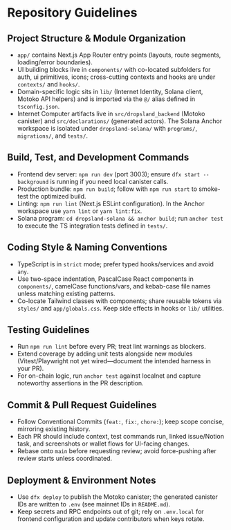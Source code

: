 # Repository Guidelines

## Project Structure & Module Organization
- `app/` contains Next.js App Router entry points (layouts, route segments, loading/error boundaries).
- UI building blocks live in `components/` with co-located subfolders for auth, ui primitives, icons; cross-cutting contexts and hooks are under `contexts/` and `hooks/`.
- Domain-specific logic sits in `lib/` (Internet Identity, Solana client, Motoko API helpers) and is imported via the `@/` alias defined in `tsconfig.json`.
- Internet Computer artifacts live in `src/dropsland_backend` (Motoko canister) and `src/declarations/` (generated actors). The Solana Anchor workspace is isolated under `dropsland-solana/` with `programs/`, `migrations/`, and `tests/`.

## Build, Test, and Development Commands
- Frontend dev server: `npm run dev` (port 3003); ensure `dfx start --background` is running if you need local canister calls.
- Production bundle: `npm run build`; follow with `npm run start` to smoke-test the optimized build.
- Linting: `npm run lint` (Next.js ESLint configuration). In the Anchor workspace use `yarn lint` or `yarn lint:fix`.
- Solana program: `cd dropsland-solana && anchor build`; run `anchor test` to execute the TS integration tests defined in `tests/`.

## Coding Style & Naming Conventions
- TypeScript is in `strict` mode; prefer typed hooks/services and avoid `any`.
- Use two-space indentation, PascalCase React components in `components/`, camelCase functions/vars, and kebab-case file names unless matching existing patterns.
- Co-locate Tailwind classes with components; share reusable tokens via `styles/` and `app/globals.css`. Keep side effects in hooks or `lib/` utilities.

## Testing Guidelines
- Run `npm run lint` before every PR; treat lint warnings as blockers.
- Extend coverage by adding unit tests alongside new modules (Vitest/Playwright not yet wired—document the intended harness in your PR).
- For on-chain logic, run `anchor test` against localnet and capture noteworthy assertions in the PR description.

## Commit & Pull Request Guidelines
- Follow Conventional Commits (`feat:`, `fix:`, `chore:`); keep scope concise, mirroring existing history.
- Each PR should include context, test commands run, linked issue/Notion task, and screenshots or wallet flows for UI-facing changes.
- Rebase onto `main` before requesting review; avoid force-pushing after review starts unless coordinated.

## Deployment & Environment Notes
- Use `dfx deploy` to publish the Motoko canister; the generated canister IDs are written to `.env` (see mainnet IDs in `README.md`).
- Keep secrets and RPC endpoints out of git; rely on `.env.local` for frontend configuration and update contributors when keys rotate.
